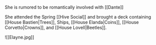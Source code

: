 She is rumored to be romantically involved with [[Dante]]

She attended the Spring [[Hive Social]] and brought a deck containing [[House Bastien|Trees]], Ships, [[House Elanda|Coins]], [[House Corvetto|Crowns]], and [[House Lovell|Beetles]].

![[Elayne.jpg]]